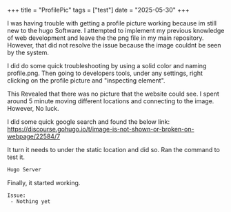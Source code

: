+++
title = "ProfilePic"
tags = ["test"]
date = "2025-05-30"
+++

I was having trouble with getting a profile picture working because im still new to the hugo Software. I attempted to implement my previous knowledge of web development and leave the 
the png file in my main repository. However, that did not resolve the issue because the image couldnt be seen by the system. 

I did do some quick troubleshooting by using a solid color and naming profile.png. 
Then going to developers tools, under any settings, right clicking on the profile picture
and "inspecting element".

This Revealed that there was no picture that the website could see. I spent around 5 minute moving different locations and connecting to the image. However, No luck. 

I did some quick google search and found the below link:
https://discourse.gohugo.io/t/image-is-not-shown-or-broken-on-webpage/22584/7

It turn it needs to under the static location and did so. 
Ran the command to test it.

```go {linenos=inline}
Hugo Server
```

Finally, it started working.

```
Issue:
 - Nothing yet
